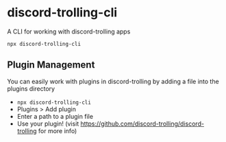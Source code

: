 # discord-trolling-cli

A CLI for working with discord-trolling apps

`npx discord-trolling-cli`

## Plugin Management

You can easily work with plugins in discord-trolling by adding a file into the plugins directory

- `npx discord-trolling-cli`
- Plugins > Add plugin
- Enter a path to a plugin file
- Use your plugin! (visit https://github.com/discord-trolling/discord-trolling for more info)
